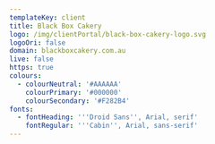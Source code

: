 ```yaml
---
templateKey: client
title: Black Box Cakery
logo: /img/clientPortal/black-box-cakery-logo.svg
logoOri: false
domain: blackboxcakery.com.au
live: false
https: true
colours:
  - colourNeutral: '#AAAAAA'
    colourPrimary: '#000000'
    colourSecondary: '#F282B4'
fonts:
  - fontHeading: '''Droid Sans'', Arial, serif'
    fontRegular: '''Cabin'', Arial, sans-serif'
---
```

